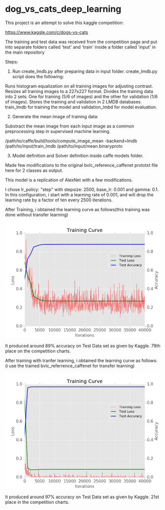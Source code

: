 # dog_vs_cats_deep_learning

This project is an attempt to solve this kaggle competition:

https://www.kaggle.com/c/dogs-vs-cats

The training and test data was received from the competition page and put into separate folders called 'test' and 'train' inside a folder called 'input' in the main repository

Steps:

1. Run create_lmdb.py after preparing data in input folder. create_lmdb.py script does the following:

Runs histogram equalization on all training images for adjusting contrast.
Resizes all training images to a 227x227 format.
Divides the training data into 2 sets: One for training (5/6 of images) and the other for validation (1/6 of images).
Stores the training and validation in 2 LMDB databases. train_lmdb for training the model and validation_lmbd for model evaluation.

2. Generate the mean image of training data:

Substract the mean image from each input image as a common preprocessing step in supervised machine learning.

/path/to/caffe/build/tools/compute_image_mean -backend=lmdb /path/to/input/train_lmdb /path/to/input/mean.binaryproto

3. Model definition and Solver definition inside caffe models folder.

Made few modifications to the original bvlc_reference_caffenet prototxt file here for 2 classes as output. 
 
This model is a replication of AlexNet with a few modifications.

I chose lr_policy: "step" with stepsize: 2500, base_lr: 0.001 and gamma: 0.1. In this configuration, i start with a learning rate of 0.001, and will drop the learning rate by a factor of ten every 2500 iterations.

After Training, i obtained the learning curve as follows(this training was done without transfer learning)

![alt tag](/caffe_models/caffe_model_1/caffe_model_1_learning_curve.png)

It produced around 89% accuracy on Test Data set as given by Kaggle. 79th place on the competition charts.

After training with tranfer learning, i obtained the learning curve as follows: (i use the trained bvlc_referrence_caffenet for transfer learning)

![alt tag](/caffe_models/caffe_model_2/caffe_model_2_learning_curve.png)

It produced around 97% accuracy on Test Data set as given by Kaggle. 21st place in the competition charts.
